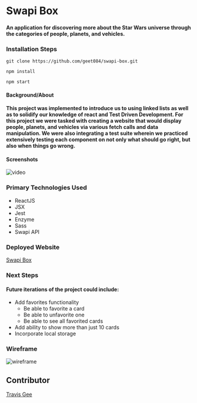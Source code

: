 # Swapi Box

#### An application for discovering more about the Star Wars universe through the categories of people, planets, and vehicles.

### Installation Steps

```git clone https://github.com/geet084/swapi-box.git```

```npm install```

```npm start```

#### Background/About

#### This project was implemented to introduce us to using linked lists as well as to solidify our knowledge of react and Test Driven Development. For this project we were tasked with creating a website that would display people, planets, and vehicles via various fetch calls and data manipulation. We were also integrating a test suite wherein we practiced extensively testing each component on not only what should go right, but also when things go wrong.

#### Screenshots
![video](https://user-images.githubusercontent.com/39391585/51846866-ae5aa580-22d7-11e9-8adf-77af80dd3a10.gif)

### Primary Technologies Used

- ReactJS
- JSX
- Jest
- Enzyme
- Sass
- Swapi API

### Deployed Website
[Swapi Box](https://geet084.github.io/swapi-box/.)

### Next Steps
#### Future iterations of the project could include:

- Add favorites functionality
  - Be able to favorite a card
  - Be able to unfavorite one
  - Be able to see all favorited cards
- Add ability to show more than just 10 cards
- Incorporate local storage
  

### Wireframe
![wireframe](https://user-images.githubusercontent.com/39391585/51842628-8fa3e100-22ce-11e9-94d6-87b140e14748.png)


## Contributor
[Travis Gee](https://github.com/geet084)
